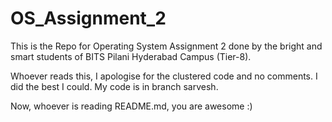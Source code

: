 # OS_Assignment_2
This is the Repo for Operating System Assignment 2 done by the bright and smart students of BITS Pilani Hyderabad Campus (Tier-8). 

Whoever reads this, I apologise for the clustered code and no comments. I did the best I could. My code is in branch sarvesh.

Now, whoever is reading README.md, you are awesome :)
